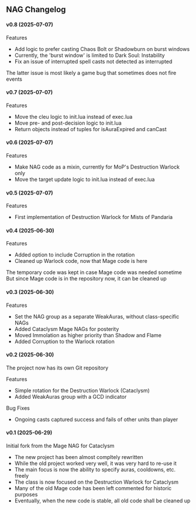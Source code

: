 ## NAG Changelog

#### v0.8 (2025-07-07)

Features
- Add logic to prefer casting Chaos Bolt or Shadowburn on burst windows
- Currently, the 'burst window' is limited to Dark Soul: Instability
- Fix an issue of interrupted spell casts not detected as interrupted

The latter issue is most likely a game bug that sometimes does not fire events

#### v0.7 (2025-07-07)

Features
- Move the cleu logic to init.lua instead of exec.lua
- Move pre- and post-decision logic to init.lua
- Return objects instead of tuples for isAuraExpired and canCast

#### v0.6 (2025-07-07)

Features
- Make NAG code as a mixin, currently for MoP's Destruction Warlock only
- Move the target update logic to init.lua instead of exec.lua

#### v0.5 (2025-07-07)

Features
- First implementation of Destruction Warlock for Mists of Pandaria

#### v0.4 (2025-06-30)

Features
- Added option to include Corruption in the rotation
- Cleaned up Warlock code, now that Mage code is here

The temporary code was kept in case Mage code was needed sometime
But since Mage code is in the repository now, it can be cleaned up

#### v0.3 (2025-06-30)

Features
- Set the NAG group as a separate WeakAuras, without class-specific NAGs
- Added Cataclysm Mage NAGs for posterity
- Moved Immolation as higher priority than Shadow and Flame
- Added Corruption to the Warlock rotation

#### v0.2 (2025-06-30)

The project now has its own Git repository

Features
- Simple rotation for the Destruction Warlock (Cataclysm)
- Added WeakAuras group with a GCD indicator

Bug Fixes
- Ongoing casts captured success and fails of other units than player

#### v0.1 (2025-06-29)

Initial fork from the Mage NAG for Cataclysm
- The new project has been almost compltely rewritten
- While the old project worked very well, it was very hard to re-use it
- The main focus is now the ability to specify auras, cooldowns, etc. freely
- The class is now focused on the Destruction Warlock for Cataclysm
- Many of the old Mage code has been left commented for historic purposes
- Eventually, when the new code is stable, all old code shall be cleaned up

